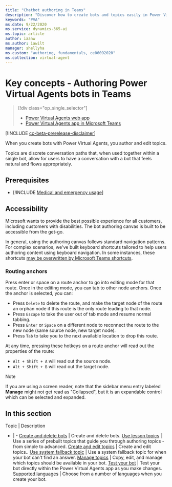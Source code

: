 ```yaml
---
title: "Chatbot authoring in Teams"
description: "Discover how to create bots and topics easily in Power Virtual Agents with no coding or long deployment times."
keywords: "PVA"
ms.date: 9/22/2020
ms.service: dynamics-365-ai
ms.topic: article
author: iaanw
ms.author: iawilt
manager: shellyha
ms.custom: "authoring, fundamentals, ce06092020"
ms.collection: virtual-agent
---
```


# Key concepts - Authoring Power Virtual Agents bots in Teams

> [!div class="op_single_selector"]
> - [Power Virtual Agents web app](../authoring-fundamentals.md)
> - [Power Virtual Agents app in Microsoft Teams](authoring-fundamentals-teams.md)

[!INCLUDE [cc-beta-prerelease-disclaimer](includes/cc-beta-prerelease-disclaimer-teams.md)]

When you create bots with Power Virtual Agents, you author and edit topics. 

Topics are discrete conversation paths that, when used together within a single bot, allow for users to have a conversation with a bot that feels natural and flows appropriately.



## Prerequisites

- [!INCLUDE [Medical and emergency usage](includes/pva-usage-limitations-teams.md)]


## Accessibility

Microsoft wants to provide the best possible experience for all customers, including customers with disabilities. The bot authoring canvas is built to be accessible from the get-go. 

In general, using the authoring canvas follows standard navigation patterns. For complex scenarios, we've built keyboard shortcuts tailored to help users authoring content using keyboard navigation.
In some instances, these shortcuts [may be overwritten by Microsoft Teams shortcuts](https://support.microsoft.com/office/keyboard-shortcuts-for-microsoft-teams-2e8e2a70-e8d8-4a19-949b-4c36dd5292d2).

###  Routing anchors
Press enter or space on a route anchor to go into editing mode for that route. Once in the editing mode, you can tab to other node anchors. Once the anchor is selected, you can:

- Press ```Delete``` to delete the route, and make the target node of the route an orphan node if this route is the only route leading to that node.
- Press ```Escape``` to take the user out of tab mode and resume normal tabbing.
- Press ```Enter``` or ```Space``` on a different node to reconnect the route to the new node (same source node, new target node).
- Press ```Tab``` to take you to the next available location to drop this route.

At any time, pressing these hotkeys on a route anchor will read out the properties of the route:
- ```Alt + Shift + A``` will read out the source node.
- ```Alt + Shift + B``` will read out the target node.

> [!NOTE] 
> If you are using a screen reader, note that the sidebar menu entry labeled **Manage** might not get read as "Collapsed", but it is an expandable control which can be selected and expanded. 


## In this section

Topic | Description
- | -
[Create and delete bots](authoring-first-bot-teams.md) | Create and delete bots.
[Use lesson topics](authoring-template-topics-teams.md) | Use a series of prebuilt topics that guide you through authoring topics - from simple to advanced.
[Create and edit topics](authoring-create-edit-topics-teams.md) | Create and edit topics..
[Use system fallback topic](authoring-system-fallback-topic-teams.md) | Use a system fallback topic for when your bot can't find an answer.
[Manage topics](authoring-topic-management-teams.md) | Copy, edit, and manage which topics should be available in your bot.
[Test your bot](authoring-test-bot-teams.md) | Test your bot directly within the Power Virtual Agents app as you make changes.
[Supported languages](authoring-language-support-teams.md) | Choose from a number of languages when you create your bot.
